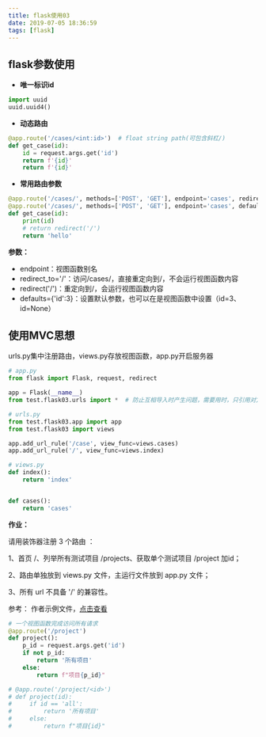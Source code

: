 ```yaml
---
title: flask使用03
date: 2019-07-05 18:36:59
tags: [flask]
---
```


## **flask参数使用**

- **唯一标识id**

```python
import uuid
uuid.uuid4()
```

- **动态路由**

```python
@app.route('/cases/<int:id>')  # float string path(可包含斜杠/)
def get_case(id):
    id = request.args.get('id')
    return f'{id}'
    return f'{id}'
```



<!-- more -->



- **常用路由参数**

```python
@app.route('/cases/', methods=['POST', 'GET'], endpoint='cases', redirect_to='/', defaults={'id':3})
@app.route('/cases/', methods=['POST', 'GET'], endpoint='cases', defaults={'id':3}) #  endpoint视图函数别名
def get_case(id):
    print(id)
    # return redirect('/')
    return 'hello'
```

**参数：**

- endpoint：视图函数别名
- redirect_to='/'：访问/cases/，直接重定向到/，不会运行视图函数内容
- redirect('/')：重定向到/，会运行视图函数内容
- defaults={'id':3}：设置默认参数，也可以在是视图函数中设置（id=3、id=None）



## **使用MVC思想**

urls.py集中注册路由，views.py存放视图函数，app.py开启服务器

```python
# app.py
from flask import Flask, request, redirect

app = Flask(__name__)
from test.flask03.urls import *  # 防止互相导入时产生问题，需要用时，只引用对方的代码，不运行引用导入代码 
```

```python
# urls.py
from test.flask03.app import app
from test.flask03 import views

app.add_url_rule('/case', view_func=views.cases)
app.add_url_rule('/', view_func=views.index)
```

```python
# views.py
def index():
    return 'index'


def cases():
    return 'cases'
```

**作业：**

请用装饰器注册 3 个路由 ：

1、首页 /、列举所有测试项目 /projects、获取单个测试项目 /project 加id；

2、路由单独放到 views.py 文件，主运行文件放到 app.py 文件；

3、所有 url 不具备 '/' 的兼容性。

参考：
作者示例文件，[点击查看](<https://github.com/icon-python/python-study/tree/master/flask04>)
```python
# 一个视图函数完成访问所有请求
@app.route('/project')
def project():
    p_id = request.args.get('id')
    if not p_id:
        return '所有项目'
    else:
        return f"项目{p_id}"

# @app.route('/project/<id>')
# def project(id):
#     if id == 'all':
#         return '所有项目'
#     else:
#         return f"项目{id}"
```